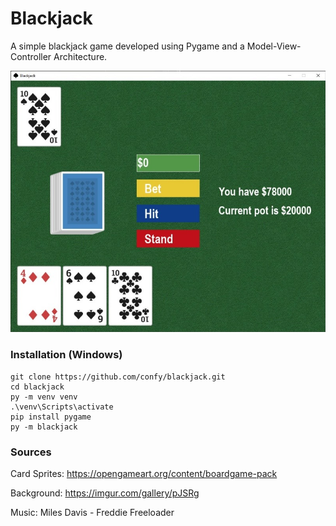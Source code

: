 # Blackjack

A simple blackjack game developed using Pygame and a Model-View-Controller Architecture.

![ui](promoimg.jpg)


### Installation (Windows)

```
git clone https://github.com/confy/blackjack.git
cd blackjack
py -m venv venv
.\venv\Scripts\activate
pip install pygame
py -m blackjack
```
### Sources

Card Sprites: https://opengameart.org/content/boardgame-pack

Background: https://imgur.com/gallery/pJSRg

Music: Miles Davis - Freddie Freeloader